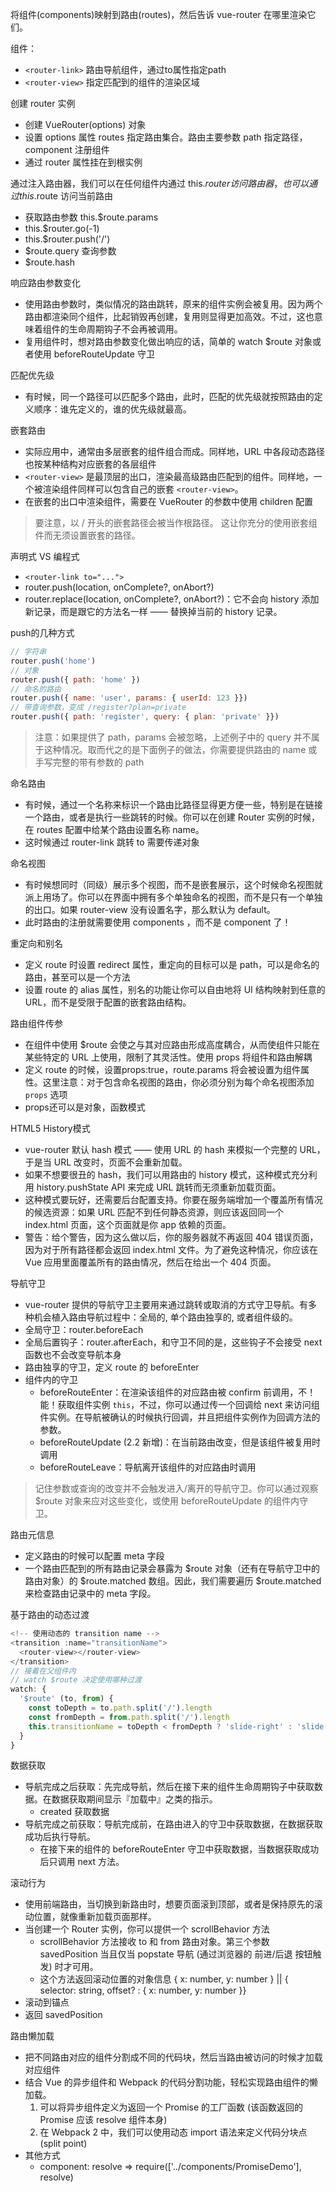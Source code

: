 将组件(components)映射到路由(routes)，然后告诉 vue-router 在哪里渲染它们。

组件：
* `<router-link>` 路由导航组件，通过to属性指定path
* `<router-view>` 指定匹配到的组件的渲染区域

创建 router 实例
* 创建 VueRouter(options) 对象
* 设置 options 属性 routes 指定路由集合。路由主要参数 path 指定路径，component 注册组件
* 通过 router 属性挂在到根实例

通过注入路由器，我们可以在任何组件内通过 this.$router 访问路由器，也可以通过 this.$route 访问当前路由
* 获取路由参数 this.$route.params
* this.$router.go(-1)
* this.$router.push('/')
* $route.query 查询参数
* $route.hash

响应路由参数变化
* 使用路由参数时，类似情况的路由跳转，原来的组件实例会被复用。因为两个路由都渲染同个组件，比起销毁再创建，复用则显得更加高效。不过，这也意味着组件的生命周期钩子不会再被调用。
* 复用组件时，想对路由参数变化做出响应的话，简单的 watch $route 对象或者使用 beforeRouteUpdate 守卫

匹配优先级
* 有时候，同一个路径可以匹配多个路由，此时，匹配的优先级就按照路由的定义顺序：谁先定义的，谁的优先级就最高。

嵌套路由
* 实际应用中，通常由多层嵌套的组件组合而成。同样地，URL 中各段动态路径也按某种结构对应嵌套的各层组件
* `<router-view>` 是最顶层的出口，渲染最高级路由匹配到的组件。同样地，一个被渲染组件同样可以包含自己的嵌套 `<router-view>`。
* 在嵌套的出口中渲染组件，需要在 VueRouter 的参数中使用 children 配置

> 要注意，以 / 开头的嵌套路径会被当作根路径。 这让你充分的使用嵌套组件而无须设置嵌套的路径。

声明式 VS 编程式
* `<router-link to="...">`
* router.push(location, onComplete?, onAbort?)
* router.replace(location, onComplete?, onAbort?)：它不会向 history 添加新记录，而是跟它的方法名一样 —— 替换掉当前的 history 记录。

push的几种方式
```js
// 字符串
router.push('home')
// 对象
router.push({ path: 'home' })
// 命名的路由
router.push({ name: 'user', params: { userId: 123 }})
// 带查询参数，变成 /register?plan=private
router.push({ path: 'register', query: { plan: 'private' }})
```

> 注意：如果提供了 path，params 会被忽略，上述例子中的 query 并不属于这种情况。取而代之的是下面例子的做法，你需要提供路由的 name 或手写完整的带有参数的 path

命名路由
* 有时候，通过一个名称来标识一个路由比路径显得更方便一些，特别是在链接一个路由，或者是执行一些跳转的时候。你可以在创建 Router 实例的时候，在 routes 配置中给某个路由设置名称 name。
* 这时候通过 router-link 跳转 to 需要传递对象

命名视图
* 有时候想同时（同级）展示多个视图，而不是嵌套展示，这个时候命名视图就派上用场了。你可以在界面中拥有多个单独命名的视图，而不是只有一个单独的出口。如果 router-view 没有设置名字，那么默认为 default。
* 此时路由的注册就需要使用 components ，而不是 component 了！

重定向和别名
* 定义 route 时设置 redirect 属性，重定向的目标可以是 path，可以是命名的路由，甚至可以是一个方法
* 设置 route 的 alias 属性，别名的功能让你可以自由地将 UI 结构映射到任意的 URL，而不是受限于配置的嵌套路由结构。

路由组件传参
* 在组件中使用 $route 会使之与其对应路由形成高度耦合，从而使组件只能在某些特定的 URL 上使用，限制了其灵活性。使用 props 将组件和路由解耦
* 定义 route 的时候，设置props:true，route.params 将会被设置为组件属性。这里注意：对于包含命名视图的路由，你必须分别为每个命名视图添加 `props` 选项
* props还可以是对象，函数模式

HTML5 History模式
* vue-router 默认 hash 模式 —— 使用 URL 的 hash 来模拟一个完整的 URL，于是当 URL 改变时，页面不会重新加载。
* 如果不想要很丑的 hash，我们可以用路由的 history 模式，这种模式充分利用 history.pushState API 来完成 URL 跳转而无须重新加载页面。
* 这种模式要玩好，还需要后台配置支持。你要在服务端增加一个覆盖所有情况的候选资源：如果 URL 匹配不到任何静态资源，则应该返回同一个 index.html 页面，这个页面就是你 app 依赖的页面。
* 警告：给个警告，因为这么做以后，你的服务器就不再返回 404 错误页面，因为对于所有路径都会返回 index.html 文件。为了避免这种情况，你应该在 Vue 应用里面覆盖所有的路由情况，然后在给出一个 404 页面。

导航守卫
* vue-router 提供的导航守卫主要用来通过跳转或取消的方式守卫导航。有多种机会植入路由导航过程中：全局的, 单个路由独享的, 或者组件级的。
* 全局守卫：router.beforeEach 
* 全局后置钩子：router.afterEach，和守卫不同的是，这些钩子不会接受 next 函数也不会改变导航本身
* 路由独享的守卫，定义 route 的 beforeEnter
* 组件内的守卫
  * beforeRouteEnter：在渲染该组件的对应路由被 confirm 前调用，不！能！获取组件实例 `this`，不过，你可以通过传一个回调给 next 来访问组件实例。在导航被确认的时候执行回调，并且把组件实例作为回调方法的参数。
  * beforeRouteUpdate (2.2 新增)：在当前路由改变，但是该组件被复用时调用
  * beforeRouteLeave：导航离开该组件的对应路由时调用

> 记住参数或查询的改变并不会触发进入/离开的导航守卫。你可以通过观察 $route 对象来应对这些变化，或使用 beforeRouteUpdate 的组件内守卫。

路由元信息
* 定义路由的时候可以配置 meta 字段
* 一个路由匹配到的所有路由记录会暴露为 $route 对象（还有在导航守卫中的路由对象）的 $route.matched 数组。因此，我们需要遍历 $route.matched 来检查路由记录中的 meta 字段。

基于路由的动态过渡
```js
<!-- 使用动态的 transition name -->
<transition :name="transitionName">
  <router-view></router-view>
</transition>
// 接着在父组件内
// watch $route 决定使用哪种过渡
watch: {
  '$route' (to, from) {
    const toDepth = to.path.split('/').length
    const fromDepth = from.path.split('/').length
    this.transitionName = toDepth < fromDepth ? 'slide-right' : 'slide-left'
  }
}
```

数据获取
* 导航完成之后获取：先完成导航，然后在接下来的组件生命周期钩子中获取数据。在数据获取期间显示『加载中』之类的指示。
  * created 获取数据
* 导航完成之前获取：导航完成前，在路由进入的守卫中获取数据，在数据获取成功后执行导航。
  * 在接下来的组件的 beforeRouteEnter 守卫中获取数据，当数据获取成功后只调用 next 方法。

滚动行为
* 使用前端路由，当切换到新路由时，想要页面滚到顶部，或者是保持原先的滚动位置，就像重新加载页面那样。 
* 当创建一个 Router 实例，你可以提供一个 scrollBehavior 方法
  * scrollBehavior 方法接收 to 和 from 路由对象。第三个参数 savedPosition 当且仅当 popstate 导航 (通过浏览器的 前进/后退 按钮触发) 时才可用。
  * 这个方法返回滚动位置的对象信息 { x: number, y: number } || { selector: string, offset? : { x: number, y: number }}
* 滚动到锚点
* 返回 savedPosition

路由懒加载
* 把不同路由对应的组件分割成不同的代码块，然后当路由被访问的时候才加载对应组件
* 结合 Vue 的异步组件和 Webpack 的代码分割功能，轻松实现路由组件的懒加载。
  1. 可以将异步组件定义为返回一个 Promise 的工厂函数 (该函数返回的 Promise 应该 resolve 组件本身)
  2. 在 Webpack 2 中，我们可以使用动态 import 语法来定义代码分块点 (split point)
* 其他方式
  * component: resolve => require(['../components/PromiseDemo'], resolve)